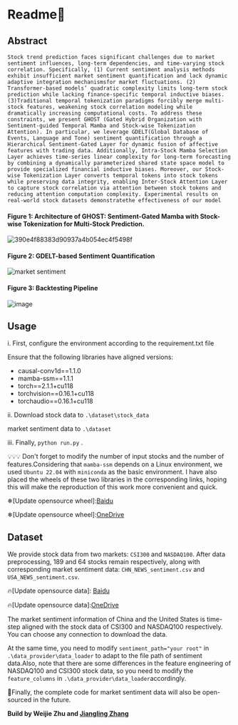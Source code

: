# Readme👻

## Abstract

```Stock trend prediction faces significant challenges due to market sentiment influences, long-term dependencies, and time-varying stock correlation. Specifically, (1) Current sentiment analysis methods exhibit insufficient market sentiment quantification and lack dynamic adaptive integration mechanismsfor market fluctuations. (2) Transformer-based models’ quadratic complexity limits long-term stock prediction while lacking finance-specific temporal inductive biases. (3)Traditional temporal tokenization paradigms forcibly merge multi-stock features, weakening stock correlation modeling while dramatically increasing computational costs. To address these constraints, we present GHOST (Gated Hybrid Organization with Sentiment-guided Temporal Mamba and Stock-wise Tokenization Attention). In particular, we leverage GDELT(Global Database of Events, Language and Tone) sentiment quantification through a Hierarchical Sentiment-Gated Layer for dynamic fusion of affective features with trading data. Additionally, Intra-Stock Mamba Selection Layer achieves time-series linear complexity for long-term forecasting by combining a dynamically parameterized shared state space model to provide specialized financial inductive biases. Moreover, our Stock-wise Tokenization Layer converts temporal tokens into stock tokens while preserving data integrity, enabling Inter-Stock Attention Layer to capture stock correlation via attention between stock tokens and reducing attention computation complexity. Experimental results on real-world stock datasets demonstratethe effectiveness of our model```

#### Figure 1: Architecture of GHOST: Sentiment-Gated Mamba with Stock-wise Tokenization for Multi-Stock Prediction.
![390e4f88383d90937a4b054ec4f5498f](https://github.com/user-attachments/assets/b7950514-926d-4674-bbc3-7226863d4470)
#### Figure 2: GDELT-based Sentiment Quantification
![market sentiment](https://github.com/user-attachments/assets/45954747-4a10-4a9a-ab80-03de6f7f3807)
#### Figure 3: Backtesting Pipeline
![image](https://github.com/user-attachments/assets/72f83a98-de58-4503-945a-6eefe70e2211)

## Usage
i.   First, configure the environment according to the requirement.txt file

Ensure that the following libraries have aligned versions:

- causal-conv1d==1.1.0
- mamba-ssm==1.1.1
- torch==2.1.1+cu118
- torchvision==0.16.1+cu118
- torchaudio==0.16.1+cu118

ii. Download stock data to ```.\dataset\stock_data```  

market sentiment data to ```.\dataset```

iii. Finally, ```python run.py``` .

💡💡💡 Don't forget to modify the number of input stocks and the number of features.Considering that ```mamba-ssm``` depends on a Linux environment, we used ```Ubuntu 22.04``` with ```miniconda``` as the basic environment. I have also placed the wheels of these two libraries in the corresponding links, hoping this will make the reproduction of this work more convenient and quick.

❄[Update opensource wheel]:[Baidu](https://pan.baidu.com/s/1-X5RW5o1g5tKViWhtyLjvw?pwd=6666)

❄[Update opensource wheel]:[OneDrive](https://1drv.ms/f/c/fe4981f5f2f28564/EquQIXHxFJFDtZgmVzLUpekB042TPyjfscZ6R4Vvk5BXbw?e=ZTFn9w)

## Dataset


We provide stock data from two markets: ```CSI300``` and ```NASDAQ100```. After data preprocessing, 189 and 64 stocks remain respectively, along with corresponding market sentiment data: ```CHN_NEWS_sentiment.csv``` and ```USA_NEWS_sentiment.csv```.

🔥[Update opensource data]: [Baidu](https://pan.baidu.com/s/1shZ0xDFyGsf5a4h8JgMHxQ?pwd=6666)

🔥[Update opensource data]:[OneDrive](https://1drv.ms/f/c/fe4981f5f2f28564/Ero14-xoBLpHjjc-pBlr19EBRlIDeEmjQ7laLJutptEKEQ?e=U0C70F)

The market sentiment information of China and the United States is time-step aligned with the stock data of CSI300 and NASDAQ100 respectively. You can choose any connection to download the data.

At the same time, you need to modify ```sentiment_path="your root"``` in ```.\data_provider\data_loader``` to adapt to the file path of sentiment data.Also, note that there are some differences in the feature engineering of NASDAQ100 and CSI300 stock data, so you need to modify the ```feature_columns``` in ```.\data_provider\data_loader```accordingly.

🚀Finally, the complete code for market sentiment data will also be open-sourced in the future.<br>

**Build by Weijie Zhu and [Jiangling Zhang](https://github.com/WHUT-ZJL)**

